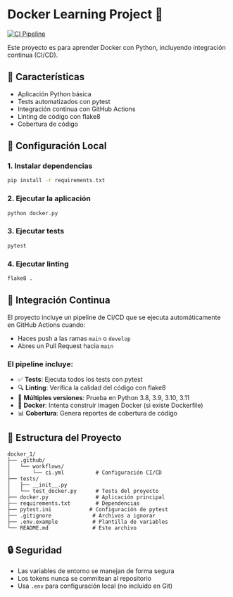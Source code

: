 # Docker Learning Project 🐳

[![CI Pipeline](https://github.com/Selbakai/docker_1/actions/workflows/ci.yml/badge.svg)](https://github.com/Selbakai/docker_1/actions/workflows/ci.yml)

Este proyecto es para aprender Docker con Python, incluyendo integración continua (CI/CD).

## 🚀 Características

- Aplicación Python básica
- Tests automatizados con pytest
- Integración continua con GitHub Actions
- Linting de código con flake8
- Cobertura de código

## 🔧 Configuración Local

### 1. Instalar dependencias
```bash
pip install -r requirements.txt
```

### 2. Ejecutar la aplicación
```bash
python docker.py
```

### 3. Ejecutar tests
```bash
pytest
```

### 4. Ejecutar linting
```bash
flake8 .
```

## 🔄 Integración Continua

El proyecto incluye un pipeline de CI/CD que se ejecuta automáticamente en GitHub Actions cuando:

- Haces push a las ramas `main` o `develop`
- Abres un Pull Request hacia `main`

### El pipeline incluye:

- ✅ **Tests**: Ejecuta todos los tests con pytest
- 🔍 **Linting**: Verifica la calidad del código con flake8
- 🐍 **Múltiples versiones**: Prueba en Python 3.8, 3.9, 3.10, 3.11
- 🐳 **Docker**: Intenta construir imagen Docker (si existe Dockerfile)
- 📊 **Cobertura**: Genera reportes de cobertura de código

## 📁 Estructura del Proyecto

```
docker_1/
├── .github/
│   └── workflows/
│       └── ci.yml          # Configuración CI/CD
├── tests/
│   ├── __init__.py
│   └── test_docker.py      # Tests del proyecto
├── docker.py               # Aplicación principal
├── requirements.txt        # Dependencias
├── pytest.ini            # Configuración de pytest
├── .gitignore             # Archivos a ignorar
├── .env.example           # Plantilla de variables
└── README.md              # Este archivo
```

## 🔒 Seguridad

- Las variables de entorno se manejan de forma segura
- Los tokens nunca se commitean al repositorio
- Usa `.env` para configuración local (no incluido en Git)